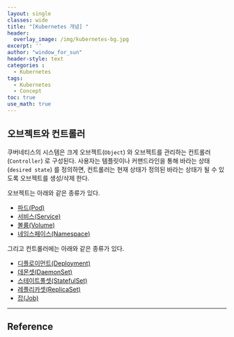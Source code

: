 ```yaml
--- 
layout: single
classes: wide
title: "[Kubernetes 개념] "
header:
  overlay_image: /img/kubernetes-bg.jpg
excerpt: ''
author: "window_for_sun"
header-style: text
categories :
  - Kubernetes
tags:
  - Kubernetes
  - Concept
toc: true
use_math: true
---  
```


## 오브젝트와 컨트롤러
쿠버네티스의 시스템은 크게 오브젝트(`Object`) 와 오브젝트를 관리하는 컨트롤러(`Controller`) 로 구성된다. 
사용자는 템플릿이나 커맨드라인을 통해 바라는 상태(`desired state`) 를 정의하면,
컨트롤러는 현재 상태가 정의된 바라는 상태가 될 수 있도록 오브젝트를 생성/삭제 한다.  

오브젝트는 아래와 같은 종류가 있다.
- [파드(Pod)](https://kubernetes.io/ko/docs/concepts/workloads/pods/pod-overview/)
- [서비스(Service)](https://kubernetes.io/ko/docs/concepts/services-networking/service/)
- [볼륨(Volume)](https://kubernetes.io/ko/docs/concepts/storage/volumes/)
- [네임스페이스(Namespace)](https://kubernetes.io/ko/docs/concepts/overview/working-with-objects/namespaces/)

그리고 컨트롤러에는 아래와 같은 종류가 있다. 
- [디플로이먼트(Deployment)](https://kubernetes.io/ko/docs/concepts/workloads/controllers/deployment/)
- [데몬셋(DaemonSet)](https://kubernetes.io/ko/docs/concepts/workloads/controllers/daemonset/)
- [스테이트풀셋(StatefulSet)](https://kubernetes.io/ko/docs/concepts/workloads/controllers/statefulset/)
- [레플리카셋(ReplicaSet)](https://kubernetes.io/ko/docs/concepts/workloads/controllers/replicaset/)
- [잡(Job)](https://kubernetes.io/ko/docs/concepts/workloads/controllers/jobs-run-to-completion/)


---
## Reference
